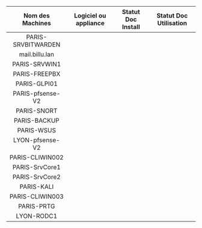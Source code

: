 |Nom des Machines|Logiciel ou appliance|Statut Doc Install|Statut Doc Utilisation|
|:---:|:---:|:---:|:---:|
|PARIS-SRVBITWARDEN||||
|mail.billu.lan||||
|PARIS-SRVWIN1||||
|PARIS-FREEPBX||||
|PARIS-GLPI01||||
|PARIS-pfsense-V2||||
|PARIS-SNORT||||
|PARIS-BACKUP||||
|PARIS-WSUS||||
|LYON-pfsense-V2||||
|PARIS-CLIWIN002||||
|PARIS-SrvCore1||||
|PARIS-SrvCore2||||
|PARIS-KALI||||
|PARIS-CLIWIN003||||
|PARIS-PRTG||||
|LYON-RODC1||||
